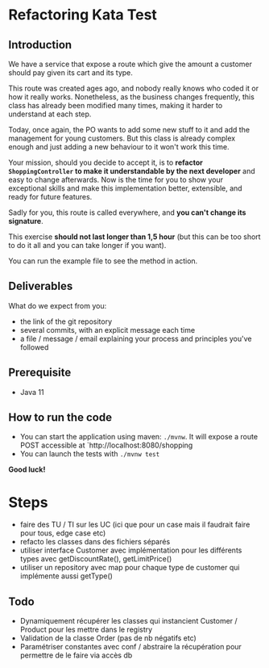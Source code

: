 # Refactoring Kata Test

## Introduction

We have a service that expose a route which give the amount a customer should pay given its cart
and its type.

This route was created ages ago, and nobody really knows who coded it or how it really works.
Nonetheless, as the business changes frequently, this class has already been modified many times,
making it harder to understand at each step.

Today, once again, the PO wants to add some new stuff to it and add the management for young customers.
But this class is already complex enough and just adding a new behaviour to it won't work this time.

Your mission, should you decide to accept it, is to **refactor `ShoppingController` to make it
understandable by the next developer** and easy to change afterwards. Now is the time for you to
show your exceptional skills and make this implementation better, extensible, and ready for future
features.

Sadly for you, this route is called everywhere, and **you can't change its signature**.

This exercise **should not last longer than 1,5 hour** (but this can be too short to do it all and
you can take longer if you want).

You can run the example file to see the method in action.

## Deliverables
What do we expect from you:
- the link of the git repository
- several commits, with an explicit message each time
- a file / message / email explaining your process and principles you've followed

## Prerequisite

- Java 11

## How to run the code

- You can start the application using maven: `./mvnw`. It will expose a route POST accessible at `http://localhost:8080/shopping
- You can launch the tests with `./mvnw test`

**Good luck!**

# Steps
- faire des TU / TI sur les UC (ici que pour un case mais il faudrait faire pour tous, edge case etc)
- refacto les classes dans des fichiers séparés
- utiliser interface Customer avec implémentation pour les différents types avec getDiscountRate(), getLimitPrice()
- utiliser un repository avec map pour chaque type de customer qui implémente aussi getType()

## Todo
- Dynamiquement récupérer les classes qui instancient Customer / Product pour les mettre dans le registry
- Validation de la classe Order (pas de nb négatifs etc)
- Paramétriser constantes avec conf / abstraire la récupération pour permettre de le faire via accès db
